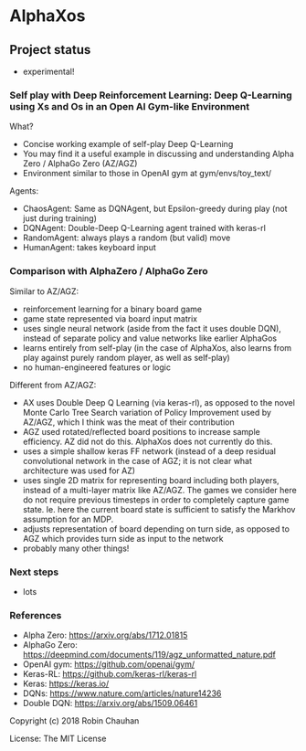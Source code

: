 # AlphaXos

## Project status
- experimental!

### Self play with Deep Reinforcement Learning: Deep Q-Learning using Xs and Os in an Open AI Gym-like Environment

What?
- Concise working example of self-play Deep Q-Learning
- You may find it a useful example in discussing and understanding Alpha Zero / AlphaGo Zero (AZ/AGZ)
- Environment similar to those in OpenAI gym at gym/envs/toy_text/ 

Agents:
- ChaosAgent: Same as DQNAgent, but Epsilon-greedy during play (not just during training)
- DQNAgent: Double-Deep Q-Learning agent trained with keras-rl
- RandomAgent: always plays a random (but valid) move
- HumanAgent: takes keyboard input

### Comparison with AlphaZero / AlphaGo Zero

Similar to AZ/AGZ:
- reinforcement learning for a binary board game
- game state represented via board input matrix
- uses single neural network (aside from the fact it uses double DQN), instead of separate policy and value networks like earlier AlphaGos
- learns entirely from self-play (in the case of AlphaXos, also learns from play against purely random player, as well as self-play)
- no human-engineered features or logic

Different from AZ/AGZ:
- AX uses Double Deep Q Learning (via keras-rl), as opposed to the novel Monte Carlo Tree Search variation of Policy Improvement used by AZ/AGZ, which I think was the meat of their contribution
- AGZ used rotated/reflected board positions to increase sample efficiency.  AZ did not do this.  AlphaXos does not currently do this.
- uses a simple shallow keras FF network (instead of a deep residual convolutional network in the case of AGZ; it is not clear what architecture was used for AZ)
- uses single 2D matrix for representing board including both players, instead of a multi-layer matrix like AZ/AGZ.  The games we consider here do not require previous timesteps in order to completely capture game state.  Ie. here the current board state is sufficient to satisfy the Markhov assumption for an MDP.
- adjusts representation of board depending on turn side, as opposed to AGZ which provides turn side as input to the network
- probably many other things!

### Next steps

- lots

### References

- Alpha Zero: https://arxiv.org/abs/1712.01815
- AlphaGo Zero: https://deepmind.com/documents/119/agz_unformatted_nature.pdf
- OpenAI gym: https://github.com/openai/gym/
- Keras-RL: https://github.com/keras-rl/keras-rl
- Keras: https://keras.io/
- DQNs: https://www.nature.com/articles/nature14236
- Double DQN: https://arxiv.org/abs/1509.06461

Copyright (c) 2018 Robin Chauhan

License: The MIT License
